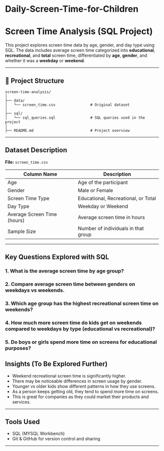 # Daily-Screen-Time-for-Children

# Screen Time Analysis (SQL Project)

This project explores screen time data by age, gender, and day type using SQL. The data includes average screen time categorized into **educational**, **recreational**, and **total** screen time, differentiated by **age**, **gender**, and whether it was a **weekday** or **weekend**.

---

## 📁 Project Structure

```
screen-time-analysis/
│
├── data/
│   └── screen_time.csv                # Original dataset
│
├── sql/
│   └── sql_queries.sql                # SQL queries used in the project
│
├── README.md                          # Project overview
```

---

## Dataset Description

**File:** `screen_time.csv`

| Column Name                     | Description                                  |
|--------------------------------|----------------------------------------------|
| Age                            | Age of the participant                       |
| Gender                         | Male or Female                               |
| Screen Time Type               | Educational, Recreational, or Total          |
| Day Type                       | Weekday or Weekend                           |
| Average Screen Time (hours)    | Average screen time in hours                 |
| Sample Size                    | Number of individuals in that group          |

---
## Key Questions Explored with SQL

### 1. What is the average screen time by age group?
### 2. Compare average screen time between genders on weekdays vs weekends.
### 3. Which age group has the highest recreational screen time on weekends?
### 4. How much more screen time do kids get on weekends compared to weekdays by type (educational vs recreational)?
### 5. Do boys or girls spend more time on screens for educational purposes?

## Insights (To Be Explored Further)
- Weekend recreational screen time is significantly higher.
- There may be noticeable differences in screen usage by gender.
- Younger vs older kids show different patterns in how they use screens.
- As a person keeps getting old, they tend to spend more time on screens.
- This is great for companies as they could market their products and services.
  
---

## Tools Used
- SQL (MYSQL Workbench)
- Git & GitHub for version control and sharing

---

